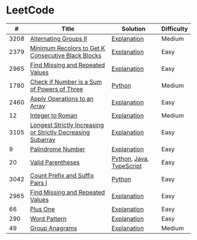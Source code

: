 # LeetCode

| # | Title | Solution | Difficulty |
|---|-------|----------|------------|
| 3208 | [Alternating Groups II](https://leetcode.com/problems/alternating-groups-ii/) | [Explanation](./NumberOfAlternatingGroups/README.md) | Medium |
| 2379 | [Minimum Recolors to Get K Consecutive Black Blocks](https://leetcode.com/problems/minimum-recolors-to-get-k-consecutive-black-blocks/) | [Explanation](./MinimumRecolors/README.md) | Easy |
| 2965 | [Find Missing and Repeated Values](https://leetcode.com/problems/find-missing-and-repeated-values/) | [Explanation](./FindMissingAndRepeatedValues/README.md) | Easy |
| 1780 | [Check if Number is a Sum of Powers of Three](https://leetcode.com/problems/check-if-number-is-a-sum-of-powers-of-three/) | [Python](./CheckPowersOfThree/checkPowersOfThree.py) | Medium |
| 2460 | [Apply Operations to an Array](https://leetcode.com/problems/apply-operations-to-an-array/description/) | [Explanation](./ApplyOperations/README.md) | Easy |
| 12 | [Integer to Roman](https://leetcode.com/problems/integer-to-roman/) | [Explanation](./IntegerToRoman/README.md) | Medium |
| 3105 | [Longest Strictly Increasing or Strictly Decreasing Subarray](https://leetcode.com/problems/longest-strictly-increasing-or-strictly-decreasing-subarray/) | [Explanation](./LongestMonotonicSubarray/README.md) | Easy |
| 9 | [Palindrome Number](https://leetcode.com/problems/palindrome-number/) | [Explanation](./PalindromeNumber/README.md) | Easy |
| 20 | [Valid Parentheses](https://leetcode.com/problems/valid-parentheses/) | [Python](./ValidParentheses/validParentheses.py), [Java](./ValidParentheses/Solution.java), [TypeScript](./ValidParentheses/isValid.ts) | Easy |
| 3042 | [Count Prefix and Suffix Pairs I](https://leetcode.com/problems/count-prefix-and-suffix-pairs-i/description/) | [Python](./CountPrefixSuffixPairs/countPrefixSuffixPairs.py) | Easy |
| 2965 | [Find Missing and Repeated Values](https://leetcode.com/problems/find-missing-and-repeated-values/) | [Explanation](./FindMissingAndRepeatedValues/README.md) | Easy |
| 66 | [Plus One](https://leetcode.com/problems/plus-one/) | [Explanation](./PlusOne/README.md) | Easy |
| 290 | [Word Pattern](https://leetcode.com/problems/word-pattern/) | [Explanation](./WordPattern/README.md) | Easy |
| 49 | [Group Anagrams](https://leetcode.com/problems/group-anagrams/) | [Explanation](./GroupAnagrams/README.md) | Medium |


